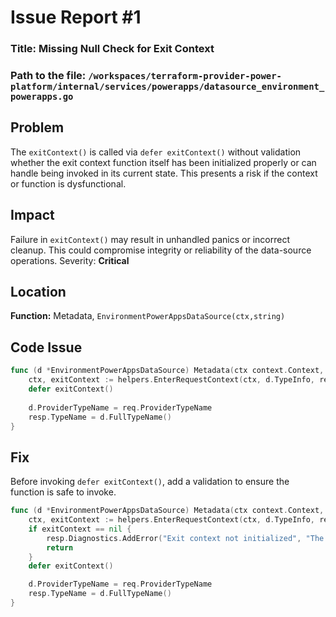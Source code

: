 # Issue Report #1

### Title: Missing Null Check for Exit Context

### Path to the file: `/workspaces/terraform-provider-power-platform/internal/services/powerapps/datasource_environment_powerapps.go`

## Problem

The `exitContext()` is called via `defer exitContext()` without validation whether the exit context function itself has been initialized properly or can handle being invoked in its current state. This presents a risk if the context or function is dysfunctional.

## Impact

Failure in `exitContext()` may result in unhandled panics or incorrect cleanup. This could compromise integrity or reliability of the data-source operations. Severity: **Critical**

## Location

**Function:** Metadata, `EnvironmentPowerAppsDataSource(ctx,string)`

## Code Issue

```go
func (d *EnvironmentPowerAppsDataSource) Metadata(ctx context.Context, req datasource.MetadataRequest, resp *datasource.MetadataResponse) {
    ctx, exitContext := helpers.EnterRequestContext(ctx, d.TypeInfo, req)
    defer exitContext()
    
    d.ProviderTypeName = req.ProviderTypeName
    resp.TypeName = d.FullTypeName()
}
```

## Fix

Before invoking `defer exitContext()`, add a validation to ensure the function is safe to invoke.

```go
func (d *EnvironmentPowerAppsDataSource) Metadata(ctx context.Context, req datasource.MetadataRequest, resp *datasource.MetadataResponse) {
    ctx, exitContext := helpers.EnterRequestContext(ctx, d.TypeInfo, req)
    if exitContext == nil {
        resp.Diagnostics.AddError("Exit context not initialized", "The exitContext seems to be nil")
        return
    }
    defer exitContext()

    d.ProviderTypeName = req.ProviderTypeName
    resp.TypeName = d.FullTypeName()
}
```

